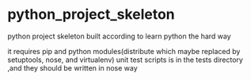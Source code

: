 # python_project_skeleton
python project skeleton built according to learn python the hard way

it requires pip and python modules(distribute which maybe replaced by setuptools, nose, and virtualenv) 
unit test scripts is in the tests directory ,and they should be written in nose way 
